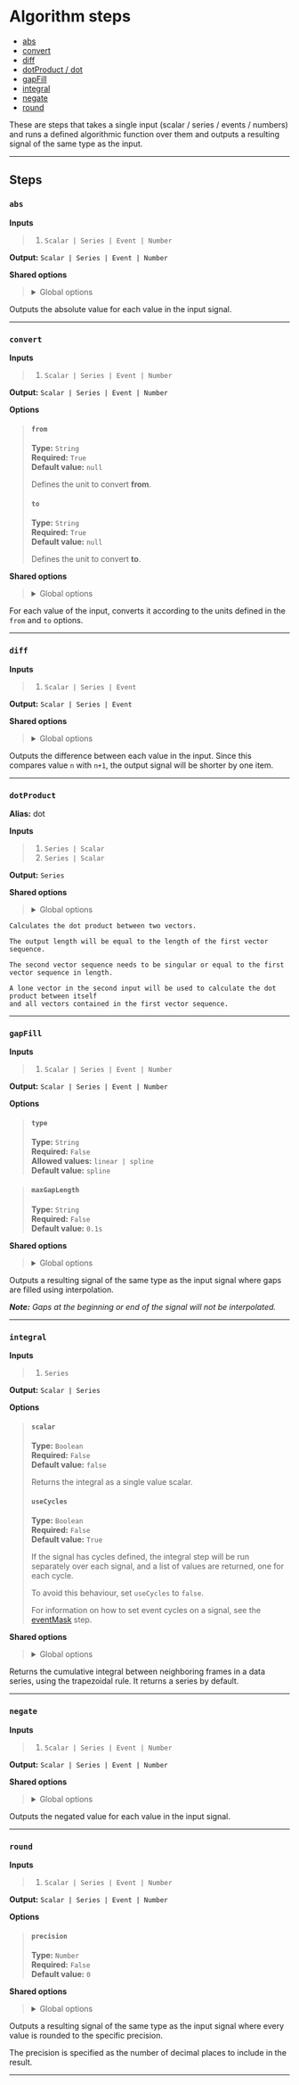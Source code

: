 # Algorithm steps

- [abs](#abs)
- [convert](#convert)
- [diff](#diff)
- [dotProduct / dot](#dotproduct)
- [gapFill](#gapfill)
- [integral](#integral)
- [negate](#negate)
- [round](#round)

These are steps that takes a single input (scalar / series / events /
numbers) and runs a defined algorithmic function over them and outputs 
a resulting signal of the same type as the input.


---

## Steps

### `abs`

**Inputs**
>
> 1. `Scalar | Series | Event | Number`
>

**Output:** `Scalar | Series | Event | Number`


**Shared options**
>
> <details><summary>Global options</summary>
> 
> The following options are available globally on all steps.
>
> * [export](./index.md#export)
> * [output](./index.md#output)
> * [set](./index.md#set)
> * [space](./index.md#space)
>
>
></details>
>


Outputs the absolute value for each value in the input signal.

---

### `convert`

**Inputs**
>
> 1. `Scalar | Series | Event | Number`
>

**Output:** `Scalar | Series | Event | Number`

**Options**
>
> #### `from`
>
> **Type:** `String`  
> **Required:** `True`  
> **Default value:** `null`  
>
> Defines the unit to convert **from**.
>
> #### `to`
>
> **Type:** `String`  
> **Required:** `True`  
> **Default value:** `null`  
>
> Defines the unit to convert **to**.
>

**Shared options**
>
> <details><summary>Global options</summary>
> 
> The following options are available globally on all steps.
>
> * [export](./index.md#export)
> * [output](./index.md#output)
> * [set](./index.md#set)
> * [space](./index.md#space)
>
>
></details>
>


For each value of the input, converts it according to 
the units defined in the `from` and `to` options.

---

### `diff`

**Inputs**
>
> 1. `Scalar | Series | Event`
>

**Output:** `Scalar | Series | Event`


**Shared options**
>
> <details><summary>Global options</summary>
> 
> The following options are available globally on all steps.
>
> * [export](./index.md#export)
> * [output](./index.md#output)
> * [set](./index.md#set)
> * [space](./index.md#space)
>
>
></details>
>


Outputs the difference between each value in the input. 
Since this compares value `n` with `n+1`, the output 
signal will be shorter by one item.

---

### `dotProduct`

**Alias:**  dot

**Inputs**
>
> 1. `Series | Scalar`
> 2. `Series | Scalar`
>

**Output:** `Series`


**Shared options**
>
> <details><summary>Global options</summary>
> 
> The following options are available globally on all steps.
>
> * [export](./index.md#export)
> * [output](./index.md#output)
> * [set](./index.md#set)
> * [space](./index.md#space)
>
>
></details>
>


	Calculates the dot product between two vectors. 

	The output length will be equal to the length of the first vector sequence. 

	The second vector sequence needs to be singular or equal to the first vector sequence in length.

	A lone vector in the second input will be used to calculate the dot product between itself 
	and all vectors contained in the first vector sequence. 

---

### `gapFill`

**Inputs**
>
> 1. `Scalar | Series | Event | Number`
>

**Output:** `Scalar | Series | Event | Number`

**Options**
>
> #### `type`
>
> **Type:** `String`  
> **Required:** `False`  
> **Allowed values:** `linear | spline`  
> **Default value:** `spline`  

>
> #### `maxGapLength`
>
> **Type:** `String`  
> **Required:** `False`  
> **Default value:** `0.1s`  

>

**Shared options**
>
> <details><summary>Global options</summary>
> 
> The following options are available globally on all steps.
>
> * [export](./index.md#export)
> * [output](./index.md#output)
> * [set](./index.md#set)
> * [space](./index.md#space)
>
>
></details>
>


Outputs a resulting signal of the same type as the input signal 
where gaps are filled using interpolation.  

***Note:*** *Gaps at the beginning or end of the signal will 
not be interpolated.*

---

### `integral`

**Inputs**
>
> 1. `Series`
>

**Output:** `Scalar | Series`

**Options**
>
> #### `scalar`
>
> **Type:** `Boolean`  
> **Required:** `False`  
> **Default value:** `false`  
>
> Returns the integral as a single value scalar.
>
> #### `useCycles`
>
> **Type:** `Boolean`  
> **Required:** `False`  
> **Default value:** `True`  
>
> If the signal has cycles defined, the integral step will be run 
> separately over each signal, and a list of values are returned, 
> one for each cycle.
>
> To avoid this behaviour, set `useCycles` to `false`.
>
> For information on how to set event cycles on a signal, 
> see the [eventMask](./event-utils.md) step.
>

**Shared options**
>
> <details><summary>Global options</summary>
> 
> The following options are available globally on all steps.
>
> * [export](./index.md#export)
> * [output](./index.md#output)
> * [set](./index.md#set)
> * [space](./index.md#space)
>
>
></details>
>


Returns the cumulative integral between neighboring frames in a data series, using the trapezoidal rule. 
It returns a series by default.

---

### `negate`

**Inputs**
>
> 1. `Scalar | Series | Event | Number`
>

**Output:** `Scalar | Series | Event | Number`


**Shared options**
>
> <details><summary>Global options</summary>
> 
> The following options are available globally on all steps.
>
> * [export](./index.md#export)
> * [output](./index.md#output)
> * [set](./index.md#set)
> * [space](./index.md#space)
>
>
></details>
>


Outputs the negated value for each value in the input signal.

---

### `round`

**Inputs**
>
> 1. `Scalar | Series | Event | Number`
>

**Output:** `Scalar | Series | Event | Number`

**Options**
>
> #### `precision`
>
> **Type:** `Number`  
> **Required:** `False`  
> **Default value:** `0`  

>

**Shared options**
>
> <details><summary>Global options</summary>
> 
> The following options are available globally on all steps.
>
> * [export](./index.md#export)
> * [output](./index.md#output)
> * [set](./index.md#set)
> * [space](./index.md#space)
>
>
></details>
>


Outputs a resulting signal of the same type as the input signal 
where every value is rounded to the specific precision.

The precision is specified as the number of decimal places to 
include in the result.

---

